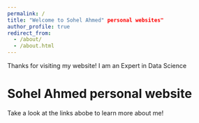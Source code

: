 ```yaml
---
permalink: /
title: "Welcome to Sohel Ahmed" personal websites"
author_profile: true
redirect_from: 
  - /about/
  - /about.html
---
```


Thanks for visiting my website! I am an Expert in Data Science

Sohel Ahmed personal website
======

Take a look at the links abobe to learn more about me!

